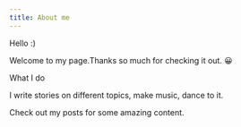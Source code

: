 ```yaml
---
title: About me
---
```


Hello :)

Welcome to my page.Thanks so much for checking it out. 😀

What I do 

I write stories on different topics, make music, dance to it.

Check out my posts for some amazing content.
